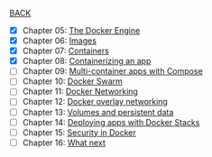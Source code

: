 [BACK](../README.md)
- [x] Chapter 05: [The Docker Engine](./chapter_05/README.md)
- [x] Chapter 06: [Images](./chapter_06/README.md) 
- [x] Chapter 07: [Containers](./chapter_07/README.md)
- [x] Chapter 08: [Containerizing an app](./chapter_08/README.md)
- [ ] Chapter 09: [Multi-container apps with Compose](./chapter_09/README.md)
- [ ] Chapter 10: [Docker Swarm](./chapter_10/README.md)
- [ ] Chapter 11: [Docker Networking](./chapter_11/README.md)
- [ ] Chapter 12: [Docker overlay networking](./chapter_12/README.md)
- [ ] Chapter 13: [Volumes and persistent data](./chapter_13/README.md)
- [ ] Chapter 14: [Deploying apps with Docker Stacks](./chapter_14/README.md)
- [ ] Chapter 15: [Security in Docker](./chapter_15/README.md)
- [ ] Chapter 16: [What next](./chapter_16/README.md)
